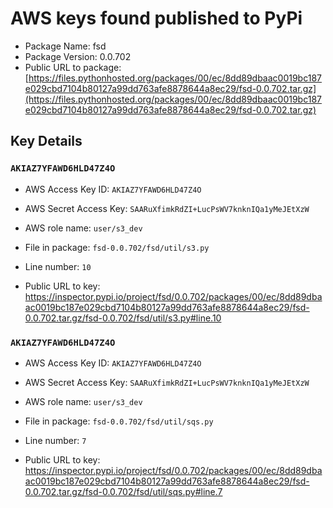 # AWS keys found published to PyPi

* Package Name: fsd
* Package Version: 0.0.702
* Public URL to package: [https://files.pythonhosted.org/packages/00/ec/8dd89dbaac0019bc187e029cbd7104b80127a99dd763afe8878644a8ec29/fsd-0.0.702.tar.gz](https://files.pythonhosted.org/packages/00/ec/8dd89dbaac0019bc187e029cbd7104b80127a99dd763afe8878644a8ec29/fsd-0.0.702.tar.gz)

## Key Details

### `AKIAZ7YFAWD6HLD47Z4O`

* AWS Access Key ID: `AKIAZ7YFAWD6HLD47Z4O`
* AWS Secret Access Key: `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` 
* AWS role name: `user/s3_dev`
* File in package: `fsd-0.0.702/fsd/util/s3.py`
* Line number: `10`

* Public URL to key: https://inspector.pypi.io/project/fsd/0.0.702/packages/00/ec/8dd89dbaac0019bc187e029cbd7104b80127a99dd763afe8878644a8ec29/fsd-0.0.702.tar.gz/fsd-0.0.702/fsd/util/s3.py#line.10



### `AKIAZ7YFAWD6HLD47Z4O`

* AWS Access Key ID: `AKIAZ7YFAWD6HLD47Z4O`
* AWS Secret Access Key: `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` 
* AWS role name: `user/s3_dev`
* File in package: `fsd-0.0.702/fsd/util/sqs.py`
* Line number: `7`

* Public URL to key: https://inspector.pypi.io/project/fsd/0.0.702/packages/00/ec/8dd89dbaac0019bc187e029cbd7104b80127a99dd763afe8878644a8ec29/fsd-0.0.702.tar.gz/fsd-0.0.702/fsd/util/sqs.py#line.7


